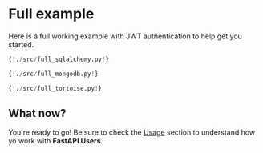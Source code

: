 # Full example

Here is a full working example with JWT authentication to help get you started.

``` py tab="SQLAlchemy"
{!./src/full_sqlalchemy.py!}
```

```py tab="MongoDB"
{!./src/full_mongodb.py!}
```

```py tab="Tortoise"
{!./src/full_tortoise.py!}
```

## What now?

You're ready to go! Be sure to check the [Usage](../usage/routes.md) section to understand how yo work with **FastAPI Users**.
